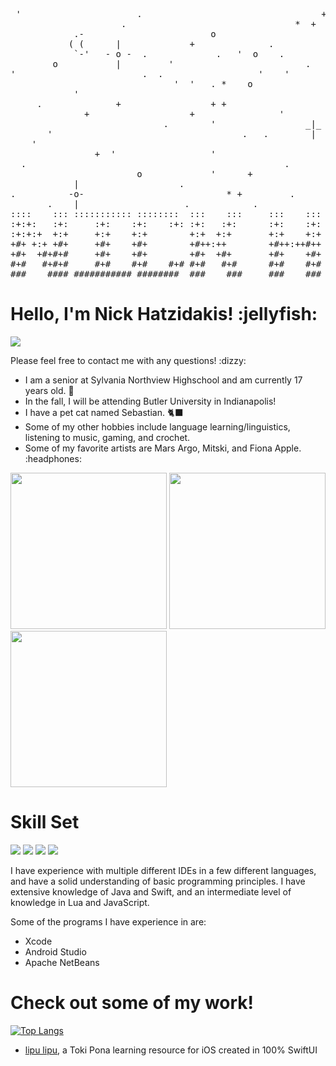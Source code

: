 <pre>
 '                      .                                  +    .      o                                     
                     .                                *  +                                                   
            .-                        o                       .            '   *                       *     
           ( (      |             +              .                     .         * +         .               
            `-'   - o -  .             .   '  o    .                       '            '         +          
        o           |         '                         .            ~~+                        *       .     
'                        .  .                  '    '           .                +    ~~+     +               
                               '  '   . *    o                '                                      o  +     
            '                                                                  '       '                      
     .              +                 + +                    . *                                    .        o
              +                   +                '             o             .    +                        
                             .        '                 _|_                                      .            
       '                                    .   .        |         +          o +    |    _|_                 
    '                                                        o                      -o-    |     .            
                +  '                  '                                              |                        
  .                                                 .                 '                               o       
                        o             '      +              '               |             '                _|_
            |                   .                               +         --o--                       |     | 
.          -o-                           * +         .            o         |    .  .               - o -     
       .    |                    .            .                                        ' .  .         |    '  
::::    ::: ::::::::::: ::::::::  :::    :::     :::    :::     ::: ::::::::::: :::::::::
:+:+:   :+:     :+:    :+:    :+: :+:   :+:      :+:    :+:   :+: :+:   :+:          :+: 
:+:+:+  +:+     +:+    +:+        +:+  +:+       +:+    +:+  +:+   +:+  +:+         +:+  
+#+ +:+ +#+     +#+    +#+        +#++:++        +#++:++#++ +#++:++#++: +#+        +#+   
+#+  +#+#+#     +#+    +#+        +#+  +#+       +#+    +#+ +#+     +#+ +#+       +#+    
#+#   #+#+#     #+#    #+#    #+# #+#   #+#      #+#    #+# #+#     #+# #+#      #+#     
###    #### ########### ########  ###    ###     ###    ### ###     ### ###     #########
</pre>

<!-- ABOUT ME -->
<h1>Hello, I'm Nick Hatzidakis! :jellyfish:</h1>
<a target="_blank" href="mailto:nickhatzidakis@icloud.com"><img src="https://img.shields.io/badge/-nickhatzidakis@icloud.com-D14836?style=flat&logo=Gmail&logoColor=white"/></a>
<p>Please feel free to contact me with any questions! :dizzy:</p>
<div>
  <ul>
    <li>I am a senior at Sylvania Northview Highschool and am currently 17 years old. 🌱</li>
    <li>In the fall, I will be attending Butler University in Indianapolis!</li>
    <li>I have a pet cat named Sebastian. 🐈‍⬛ </li>
    <li>Some of my other hobbies include language learning/linguistics, listening to music, gaming, and crochet.</li>
    <li>Some of my favorite artists are Mars Argo, Mitski, and Fiona Apple. :headphones:</li>
  </ul>
  <img src="https://github.com/user-attachments/assets/a9d493df-35a6-44bb-8d83-9830c870e569" width=250>
  <img src="https://github.com/user-attachments/assets/84a054c6-906b-41fe-8f6a-8668386128ea" width=250>
  <img src="https://github.com/user-attachments/assets/311ff8bd-4328-4026-9018-fe65e4da966d" width=250>
</div>

<!-- SKILL SET -->
<h1>Skill Set</h1>
<div align="left">
  <img src="https://img.shields.io/badge/Swift-F05138?style=flat&logo=swift&logoColor=white"/>
  <img src="https://img.shields.io/badge/Java-ED8B00?style=flat&logo=openjdk&logoColor=white"/>
  <img src="https://img.shields.io/badge/Lua-2C2D72?style=flat&logo=lua&logoColor=white"/>
  <img src="https://img.shields.io/badge/JavaScript-323330?style=flat&logo=javascript&logoColor=F7DF1E"/>
</div>
<p>I have experience with multiple different IDEs in a few different languages, and have a solid understanding of basic programming principles. I have extensive knowledge of Java and Swift, and an intermediate level of knowledge in Lua and JavaScript.</p>
<p>Some of the programs I have experience in are:</p>
<ul>
  <li>Xcode</li>
  <li>Android Studio</li>
  <li>Apache NetBeans</li>
</ul>

<!-- FEATURES PROJECTS -->
<h1>Check out some of my work!</h1>

[![Top Langs](https://github-readme-stats.vercel.app/api/top-langs/?username=nickhatzz&layout=compact&theme=tokyonight)](https://github.com/anuraghazra/github-readme-stats)

<ul>
  <li><a href="https://github.com/nickhatzz/lipu-lipu">lipu lipu</a>, a Toki Pona learning resource for iOS created in 100% SwiftUI</li>
</ul>
